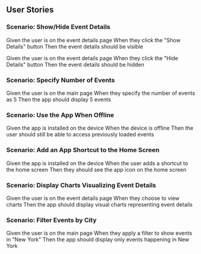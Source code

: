 
## User Stories
### Scenario: Show/Hide Event Details
  Given the user is on the event details page
  When they click the "Show Details" button
  Then the event details should be visible

  Given the user is on the event details page
  When they click the "Hide Details" button
  Then the event details should be hidden

### Scenario: Specify Number of Events
  Given the user is on the main page
  When they specify the number of events as 5
  Then the app should display 5 events

### Scenario: Use the App When Offline
  Given the app is installed on the device
  When the device is offline
  Then the user should still be able to access previously loaded events

### Scenario: Add an App Shortcut to the Home Screen
  Given the app is installed on the device
  When the user adds a shortcut to the home screen
  Then they should see the app icon on the home screen

### Scenario: Display Charts Visualizing Event Details
  Given the user is on the event details page
  When they choose to view charts
  Then the app should display visual charts representing event details

### Scenario: Filter Events by City
  Given the user is on the main page
  When they apply a filter to show events in "New York"
  Then the app should display only events happening in New York
